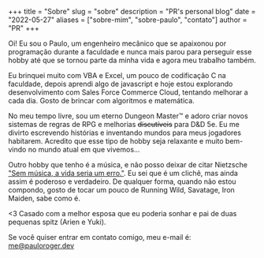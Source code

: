 +++
title = "Sobre"
slug = "sobre"
description = "PR's personal blog"
date = "2022-05-27"
aliases = ["sobre-mim", "sobre-paulo", "contato"]
author = "PR"
+++

Oi! Eu sou o Paulo, um engenheiro mecânico que se apaixonou por programação durante a faculdade e nunca mais parou para perseguir esse hobby até que se tornou parte da minha vida e agora meu trabalho também.

Eu brinquei muito com VBA e Excel, um pouco de codificação C na faculdade, depois aprendi algo de javascript e hoje estou explorando desenvolvimento com Sales Force Commerce Cloud, tentando melhorar a cada dia. Gosto de brincar com algoritmos e matemática.

No meu tempo livre, sou um eterno Dungeon Master™ e adoro criar novos sistemas de regras de RPG e melhorias ~~discutíveis~~ para D&D 5e. Eu me divirto escrevendo histórias e inventando mundos para meus jogadores habitarem. Acredito que esse tipo de hobby seja relaxante e muito bem-vindo no mundo atual em que vivemos...

Outro hobby que tenho é a música, e não posso deixar de citar Nietzsche ["Sem música, a vida seria um erro."](https://en.wikipedia.org/wiki/Portal:Classical_music/Quotes/5). Eu sei que é um clichê, mas ainda assim é poderoso e verdadeiro. De qualquer forma, quando não estou compondo, gosto de tocar um pouco de Running Wild, Savatage, Iron Maiden, sabe como é.

<3 Casado com a melhor esposa que eu poderia sonhar e pai de duas pequenas spitz (Arien e Yuki).

Se você quiser entrar em contato comigo, meu e-mail é: [me@pauloroger.dev](mailto:me@pauloroger.dev)